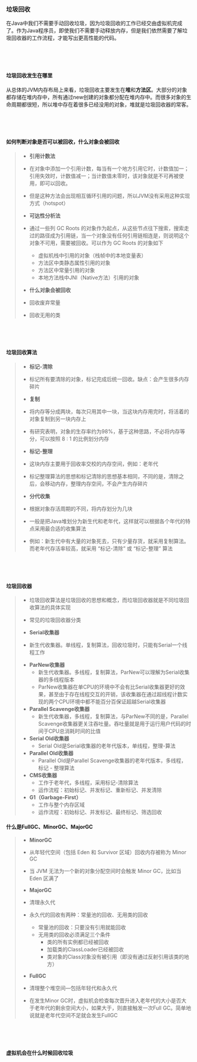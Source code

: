 ### 垃圾回收

在Java中我们不需要手动回收垃圾，因为垃圾回收的工作已经交由虚拟机完成了。作为Java程序员，即使我们不需要手动释放内存，但是我们依然需要了解垃圾回收器的工作流程，才能写出更高性能的代码。

​				

​				

#### 垃圾回收发生在哪里

从总体的JVM内存布局上来看，垃圾回收主要发生在**堆**和**方法区**。大部分的对象都存储在堆内存中，所有通过new创建的对象都分配在堆内存中。而很多对象的生命周期都很短，所以堆中存在着很多已经没用的对象，堆就是垃圾回收器的常客。

​						

​						

#### 如何判断对象是否可以被回收，什么对象会被回收

>* **引用计数法**
>  * 在对象中添加一个引用计数，每当有一个地方引用它时，计数值加一；引用失效时，计数值减一；当计数值未零时，该对象就是不可再被使用，即可以回收。
>  * 但是这种方法会出现相互循环引用的问题，所以JVM没有采用这种实现方式（hotspot）
>* **可达性分析法**
>  * 通过一些列 GC Roots 的对象作为起点，从这些节点往下搜索，搜索走过的路径成为引用链，当一个对象没有任何引用链相连是，则说明这个对象不可用，需要被回收。可以作为 GC Roots 的对象如下
>    * 虚拟机栈中引用的对象（栈帧中的本地变量表）
>    * 方法区中类静态属性引用的对象
>    * 方法区中常量引用的对象
>    * 本地方法栈中JNI（Native方法）引用的对象
>
>* **什么对象会被回收**
>  * 回收废弃常量
>  * 回收无用的类
>
>

​			

​				

#### 垃圾回收算法

>- **标记-清除**
>  - 标记所有要清除的对象，标记完成后统一回收。缺点：会产生很多内存碎片
>
>- **复制**
>
>  - 将内存等分成两块，每次只用其中一块，当这块内存用完时，将活着的对象复制到另一块内存上
>  - 有研究表明，对象的生存率约为98%，基于这种思路，不必将内存等分，可以按照 8 : 1 的比例划分内存
>
>- **标记-整理**
>
>  - 这块内存主要用于回收率交校的内存空间，例如：老年代
>  - 标记整理算法的思想和标记清除的思想基本相同，不同的是，清除之后，会移动内存，整理内存空间，不会产生内存碎片
>
>- **分代收集**
>
>  - 根据对象存活周期的不同，将内存划分为几块
>  - 一般是把Java堆划分为新生代和老年代，这样就可以根据各个年代的特点采用最合适的收集算法
>  - 例如：新生代中有大量的对象死去，只有少量存货，就采用复制算法。而老年代存活率较高，就采用 “标记-清除” 或 “标记-整理” 算法

​			

​				

#### 垃圾回收器

>* 垃圾回收算法是垃圾回收的思想和概念，而垃圾回收器就是不同垃圾回收算法的具体实现
>
>* 常见的垃圾回收器分类
>
>  * **Serial收集器**
>  * 新生代收集器。单线程，复制算法，回收垃圾时，只能有Serial一个线程工作
>
>  - **ParNew收集器**
>    - 新生代收集器。多线程，复制算法，ParNew可以理解为Serial收集器的多线程版本
>    - ParNew收集器在单CPU的环境中不会有比Serial收集器更好的效果，甚至由于存在线程交互的开销，该收集器在通过超线程计数实现的两个CPU环境中都不能百分百保证超越Serial收集器
>  - **Parallel Scavenge收集器**
>    - 新生代收集器，多线程，复制算法，与ParNew不同的是，Parallel Scavenge收集器更关注吞吐量。吞吐量就是用于运行用户代码的时间于CPU总消耗时间的比值
>  - **Serial Old收集器**
>    - Serial Old是Serial收集器的老年代版本，单线程，整理-算法
>  - **Parallel Old收集器**
>    - Parallel Old是Parallel Scavenge收集器的老年代版本，多线程，标记 - 整理算法
>  - **CMS收集器**
>    - 工作于老年代，多线程，采用标记-清除算法
>    - 运作流程：初始标记、并发标记、重新标记、并发清除
>  - **G1（Garbage-First）**
>    - 工作与整个内存区域
>    - 运作流程：初始标记、并发标记、最终标记、筛选回收





#### 什么是FullGC、MinorGC、MajorGC

>* **MinorGC**
>
>  *  从年轻代空间（包括     Eden 和 Survivor 区域）回收内存被称为 Minor GC
>  *  当 JVM 无法为一个新的对象分配空间时会触发 Minor GC，比如当 Eden 区满了
>
>* **MajorGC**
>
>  * 清理永久代
>
>  * 永久代的回收有两种：常量池的回收、无用类的回收
>    * 常量池的回收：只要没有引用就能回收
>    * 无用类的回收必须满足三个条件
>      * 类的所有实例都已经被回收
>      * 加载类的ClassLoader已经被回收
>      * 类对象的Class对象没有被引用（即没有通过反射引用该类的地方）
>
>* **FullGC**
>
>  * 清理整个堆空间—包括年轻代和永久代
>  * 在发生Minor GC时，虚拟机会检查每次晋升进入老年代的大小是否大于老年代的剩余空间大小，如果大于，则直接触发一次Full GC。简单地说就是老年代空间不足就会发生FullGC

​				

​			

#### 虚拟机会在什么时候回收垃圾

